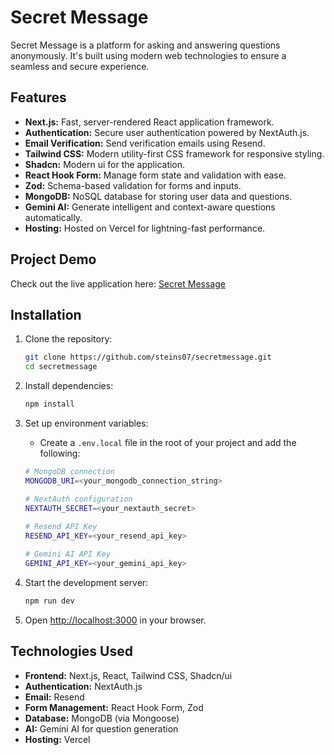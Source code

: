 # Secret Message

Secret Message is a platform for asking and answering questions anonymously. It's built using modern web technologies to ensure a seamless and secure experience.

## Features

*   **Next.js:** Fast, server-rendered React application framework.
*   **Authentication:** Secure user authentication powered by NextAuth.js.
*   **Email Verification:** Send verification emails using Resend.
*   **Tailwind CSS:** Modern utility-first CSS framework for responsive styling.
*   **Shadcn:** Modern ui for the application.
*   **React Hook Form:** Manage form state and validation with ease.
*   **Zod:** Schema-based validation for forms and inputs.
*   **MongoDB:** NoSQL database for storing user data and questions.
*   **Gemini AI:** Generate intelligent and context-aware questions automatically.
*   **Hosting:** Hosted on Vercel for lightning-fast performance.

## Project Demo

Check out the live application here: [Secret Message](https://secretmessage-sigma-flame.vercel.app/)

## Installation

1.  Clone the repository:

    ```bash
    git clone https://github.com/steins07/secretmessage.git
    cd secretmessage
    ```
2.  Install dependencies:

    ```bash
    npm install
    ```
3.  Set up environment variables:
    *   Create a `.env.local` file in the root of your project and add the following:

    ```bash
    # MongoDB connection
    MONGODB_URI=<your_mongodb_connection_string>

    # NextAuth configuration
    NEXTAUTH_SECRET=<your_nextauth_secret>
   
    # Resend API Key
    RESEND_API_KEY=<your_resend_api_key>

    # Gemini AI API Key
    GEMINI_API_KEY=<your_gemini_api_key>
    ```
4.  Start the development server:

    ```bash
    npm run dev
    ```
5.  Open [http://localhost:3000](http://localhost:3000) in your browser.

## Technologies Used

*   **Frontend:** Next.js, React, Tailwind CSS, Shadcn/ui
*   **Authentication:** NextAuth.js
*   **Email:** Resend
*   **Form Management:** React Hook Form, Zod
*   **Database:** MongoDB (via Mongoose)
*   **AI:** Gemini AI for question generation
*   **Hosting:** Vercel

